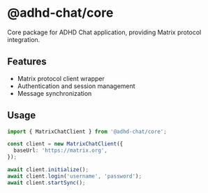 # @adhd-chat/core

Core package for ADHD Chat application, providing Matrix protocol integration.

## Features

- Matrix protocol client wrapper
- Authentication and session management
- Message synchronization

## Usage

```typescript
import { MatrixChatClient } from '@adhd-chat/core';

const client = new MatrixChatClient({
  baseUrl: 'https://matrix.org',
});

await client.initialize();
await client.login('username', 'password');
await client.startSync();
```
